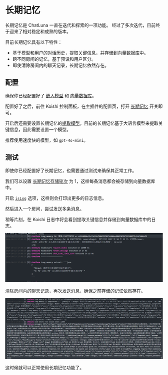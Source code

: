 # 长期记忆

长期记忆是 ChatLuna 一直在迭代和探索的一项功能。
经过了多次迭代，目前终于迎来了相对稳定和成熟的版本。

目前长期记忆具有以下特性：

- 基于模型和用户的对话历史，提取关键信息，并存储到向量数据库中。
- 跨不同房间的记忆，基于预设和用户区分。
- 即使清除房间内的聊天记录，长期记忆依然存在。

## 配置

确保你已经配置好了 [嵌入模型](../configure-embedding-model/introduction.md) 和 [向量数据库](../configure-vector-database/introduction.md)。

配置好了之后，前往 Koishi 控制面板，在主插件的配置页，打开 [长期记忆](../useful-configurations.md#longmemory) 开关即可。

开启后还需要设置长期记忆的[提取模型](../useful-configurations.md#longmemoryextractmodel)。目前的长期记忆基于大语言模型来提取关键信息，因此需要设置一个模型。

推荐使用速度快的模型，如 `gpt-4o-mini`。

## 测试

即使你已经配置好了长期记忆，也需要通过测试来确保其正常工作。

我们可以设置 [长期记忆存储轮次](../useful-configurations.md#longmemoryinterval) 为 1，这样每条消息都会被存储到向量数据库中。

开启 [`isLog`](../useful-configurations.md#islog) 选项，这样则会打印出更多的日志信息。

然后进入一个房间，尝试发送多条消息。

稍等片刻，在 Koishi 日志中将会看到提取关键信息并存储到向量数据库中的日志。

![alt text](../../public/images/image-27.png)

清除房间内的聊天记录，再次发送消息，确保之前存储的记忆依然存在。

![alt](../../public/images/image-28.png)

这时候就可以正常使用长期记忆功能了。
